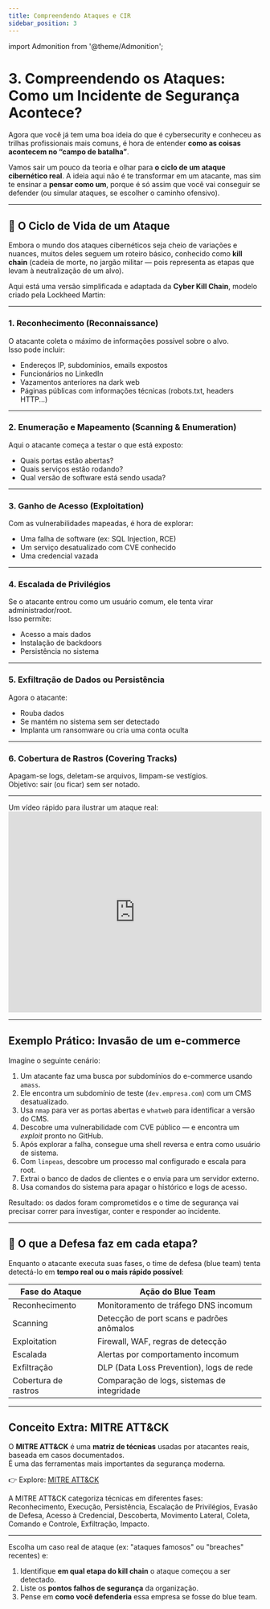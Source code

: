 ```yaml
---
title: Compreendendo Ataques e CIR
sidebar_position: 3
---
```


import Admonition from '@theme/Admonition';


# 3. Compreendendo os Ataques: Como um Incidente de Segurança Acontece?

Agora que você já tem uma boa ideia do que é cybersecurity e conheceu as trilhas profissionais mais comuns, é hora de entender **como as coisas acontecem no “campo de batalha”**.

Vamos sair um pouco da teoria e olhar para **o ciclo de um ataque cibernético real**. A ideia aqui não é te transformar em um atacante, mas sim te ensinar a **pensar como um**, porque é só assim que você vai conseguir se defender (ou simular ataques, se escolher o caminho ofensivo).

---

## 🧩 O Ciclo de Vida de um Ataque

Embora o mundo dos ataques cibernéticos seja cheio de variações e nuances, muitos deles seguem um roteiro básico, conhecido como **kill chain** (cadeia de morte, no jargão militar — pois representa as etapas que levam à neutralização de um alvo).

Aqui está uma versão simplificada e adaptada da **Cyber Kill Chain**, modelo criado pela Lockheed Martin:

---

### 1. **Reconhecimento (Reconnaissance)**

O atacante coleta o máximo de informações possível sobre o alvo.  
Isso pode incluir:

- Endereços IP, subdomínios, emails expostos
- Funcionários no LinkedIn
- Vazamentos anteriores na dark web
- Páginas públicas com informações técnicas (robots.txt, headers HTTP...)

---

### 2. **Enumeração e Mapeamento (Scanning & Enumeration)**

Aqui o atacante começa a testar o que está exposto:

- Quais portas estão abertas?
- Quais serviços estão rodando?
- Qual versão de software está sendo usada?

---

### 3. **Ganho de Acesso (Exploitation)**

Com as vulnerabilidades mapeadas, é hora de explorar:

- Uma falha de software (ex: SQL Injection, RCE)
- Um serviço desatualizado com CVE conhecido
- Uma credencial vazada

---

### 4. **Escalada de Privilégios**

Se o atacante entrou como um usuário comum, ele tenta virar administrador/root.  
Isso permite:

- Acesso a mais dados
- Instalação de backdoors
- Persistência no sistema

---

### 5. **Exfiltração de Dados ou Persistência**

Agora o atacante:

- Rouba dados
- Se mantém no sistema sem ser detectado
- Implanta um ransomware ou cria uma conta oculta

---

### 6. **Cobertura de Rastros (Covering Tracks)**

Apagam-se logs, deletam-se arquivos, limpam-se vestígios.  
Objetivo: sair (ou ficar) sem ser notado.

---

<Admonition type="info" title="Dica: Visualize o processo!">
  Um vídeo rápido para ilustrar um ataque real:  
  <iframe
  width="100%"
  height="400"
  src="https://www.youtube.com/embed/yv3vPIaSf1w"
  title="YouTube Video"
  frameBorder="0"
  allow="accelerometer; autoplay; clipboard-write; encrypted-media; gyroscope; picture-in-picture"
  allowFullScreen
 ></iframe>
</Admonition>

---

## Exemplo Prático: Invasão de um e-commerce

Imagine o seguinte cenário:

1. Um atacante faz uma busca por subdomínios do e-commerce usando `amass`.
2. Ele encontra um subdomínio de teste (`dev.empresa.com`) com um CMS desatualizado.
3. Usa `nmap` para ver as portas abertas e `whatweb` para identificar a versão do CMS.
4. Descobre uma vulnerabilidade com CVE público — e encontra um _exploit_ pronto no GitHub.
5. Após explorar a falha, consegue uma shell reversa e entra como usuário de sistema.
6. Com `linpeas`, descobre um processo mal configurado e escala para root.
7. Extrai o banco de dados de clientes e o envia para um servidor externo.
8. Usa comandos do sistema para apagar o histórico e logs de acesso.

<Admonition type="caution" title="Alerta!">
  Resultado: os dados foram comprometidos e o time de segurança vai precisar correr para investigar, conter e responder ao incidente.
</Admonition>

---

## 🔐 O que a Defesa faz em cada etapa?

Enquanto o atacante executa suas fases, o time de defesa (blue team) tenta detectá-lo em **tempo real ou o mais rápido possível**:

| Fase do Ataque         | Ação do Blue Team                          |
|-------------------------|-------------------------------------------|
| Reconhecimento          | Monitoramento de tráfego DNS incomum      |
| Scanning                | Detecção de port scans e padrões anômalos |
| Exploitation            | Firewall, WAF, regras de detecção         |
| Escalada                | Alertas por comportamento incomum        |
| Exfiltração             | DLP (Data Loss Prevention), logs de rede  |
| Cobertura de rastros    | Comparação de logs, sistemas de integridade |

---

## Conceito Extra: MITRE ATT&CK

O **MITRE ATT&CK** é uma **matriz de técnicas** usadas por atacantes reais, baseada em casos documentados.  
É uma das ferramentas mais importantes da segurança moderna.

👉 Explore: [MITRE ATT&CK](https://attack.mitre.org)

<Admonition type="info" title="Curiosidade">
  A MITRE ATT&CK categoriza técnicas em diferentes fases: Reconhecimento, Execução, Persistência, Escalação de Privilégios, Evasão de Defesa, Acesso à Credencial, Descoberta, Movimento Lateral, Coleta, Comando e Controle, Exfiltração, Impacto.
</Admonition>

---

<Admonition type="tip" title="Exercício 3.1 — Ataque em Estudo">
  Escolha um caso real de ataque (ex: "ataques famosos" ou "breaches" recentes) e:

  1. Identifique **em qual etapa do kill chain** o ataque começou a ser detectado.
  2. Liste os **pontos falhos de segurança** da organização.
  3. Pense em **como você defenderia** essa empresa se fosse do blue team.
</Admonition>
